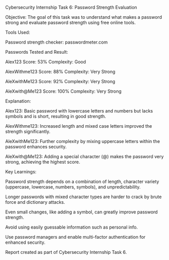 Cybersecurity Internship Task 6: Password Strength Evaluation

Objective:
The goal of this task was to understand what makes a password strong and evaluate password strength using free online tools.

Tools Used:

Password strength checker: passwordmeter.com

Passwords Tested and Result:

Alex123
Score: 53%
Complexity: Good

AlexWithme123
Score: 88%
Complexity: Very Strong

AleXwithMe123
Score: 92%
Complexity: Very Strong

AleXwith@Me123
Score: 100%
Complexity: Very Strong

Explanation:

Alex123: Basic password with lowercase letters and numbers but lacks symbols and is short, resulting in good strength.

AlexWithme123: Increased length and mixed case letters improved the strength significantly.

AleXwithMe123: Further complexity by mixing uppercase letters within the password enhances security.

AleXwith@Me123: Adding a special character (@) makes the password very strong, achieving the highest score.

Key Learnings:

Password strength depends on a combination of length, character variety (uppercase, lowercase, numbers, symbols), and unpredictability.

Longer passwords with mixed character types are harder to crack by brute force and dictionary attacks.

Even small changes, like adding a symbol, can greatly improve password strength.

Avoid using easily guessable information such as personal info.

Use password managers and enable multi-factor authentication for enhanced security.

Report created as part of Cybersecurity Internship Task 6.


